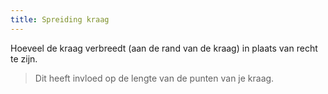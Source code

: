 ```yaml
---
title: Spreiding kraag
---
```


Hoeveel de kraag verbreedt (aan de rand van de kraag) in plaats van recht te zijn.

> Dit heeft invloed op de lengte van de punten van je kraag.